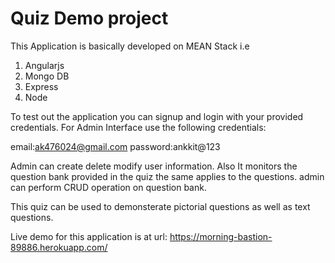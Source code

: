 # Quiz Demo project

This Application is basically developed on MEAN Stack i.e

1. Angularjs
2. Mongo DB
3. Express
4. Node

To test out the application you can signup and login with your provided credentials. 
For Admin Interface use the following credentials:

email:ak476024@gmail.com 
password:ankkit@123

Admin can create delete modify user information. Also It monitors the question bank provided in the quiz
the same applies to the questions. admin can perform CRUD operation on question bank.

This quiz can be used to demonsterate pictorial questions as well as text questions.

Live demo for this application is at url:
https://morning-bastion-89886.herokuapp.com/
